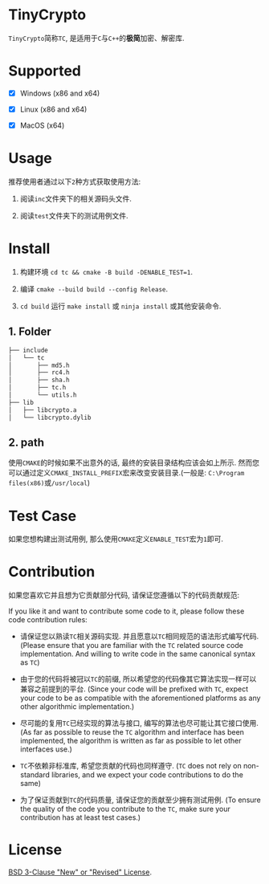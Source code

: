 # TinyCrypto

  `TinyCrypto`简称`TC`, 是适用于`C`与`C++`的**极简**加密、解密库.

# Supported

  - [x] Windows (x86 and x64)

  - [x] Linux (x86 and x64)

  - [x] MacOS (x64)

# Usage

  推荐使用者通过以下`2`种方式获取使用方法:

  1. 阅读`inc`文件夹下的相关源码头文件.

  2. 阅读`test`文件夹下的测试用例文件.

# Install

  1. 构建环境 `cd tc && cmake -B build -DENABLE_TEST=1`.

  2. 编译 `cmake --build build --config Release`.

  3. `cd build` 运行 `make install` 或 `ninja install` 或其他安装命令.

## 1. Folder

```bash
├── include
│   └── tc
│       ├── md5.h
│       ├── rc4.h
│       ├── sha.h
│       ├── tc.h
│       └── utils.h
├── lib
│   ├── libcrypto.a
│   └── libcrypto.dylib
```

## 2. path

  使用`CMAKE`的时候如果不出意外的话, 最终的安装目录结构应该会如上所示. 然而您可以通过定义`CMAKE_INSTALL_PREFIX`宏来改变安装目录.(一般是: `C:\Program files(x86)`或`/usr/local`)

# Test Case

  如果您想构建出测试用例, 那么使用`CMAKE`定义`ENABLE_TEST`宏为`1`即可.

# Contribution

  如果您喜欢它并且想为它贡献部分代码, 请保证您遵循以下的代码贡献规范:

  If you like it and want to contribute some code to it, please follow these code contribution rules:
  
  * 请保证您以熟读`TC`相关源码实现. 并且愿意以`TC`相同规范的语法形式编写代码. (Please ensure that you are familiar with the `TC` related source code implementation. And willing to write code in the same canonical syntax as `TC`)

  * 由于您的代码将被冠以`TC`的前缀, 所以希望您的代码像其它算法实现一样可以兼容之前提到的平台. (Since your code will be prefixed with `TC`, expect your code to be as compatible with the aforementioned platforms as any other algorithmic implementation.)

  * 尽可能的复用`TC`已经实现的算法与接口, 编写的算法也尽可能让其它接口使用. (As far as possible to reuse the `TC` algorithm and interface has been implemented, the algorithm is written as far as possible to let other interfaces use.)

  * `TC`不依赖非标准库, 希望您贡献的代码也同样遵守. (`TC` does not rely on non-standard libraries, and we expect your code contributions to do the same)

  * 为了保证贡献到`TC`的代码质量, 请保证您的贡献至少拥有测试用例. (To ensure the quality of the code you contribute to the `TC`, make sure your contribution has at least test cases.)

# License

  [BSD 3-Clause "New" or "Revised" License](https://github.com/CandyMi/tc/blob/master/LICENSE).